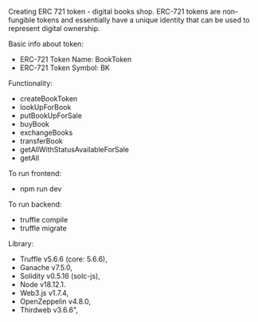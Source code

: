 Creating ERC 721 token - digital books shop. ERC-721 tokens are non-fungible tokens and essentially have a unique identity that
can be used to represent digital ownership.

Basic info about token:
* ERC-721 Token Name: BookToken
* ERC-721 Token Symbol: BK

Functionality:
* createBookToken
* lookUpForBook
* putBookUpForSale
* buyBook
* exchangeBooks
* transferBook
* getAllWithStatusAvailableForSale
* getAll

To run frontend:
- npm run dev

To run backend:
- truffle compile
- truffle migrate

Library:
* Truffle v5.6.6 (core: 5.6.6),
* Ganache v7.5.0,
* Solidity v0.5.16 (solc-js),
* Node v18.12.1.
* Web3.js v1.7.4,
* OpenZeppelin v4.8.0,
* Thirdweb v3.6.6",
